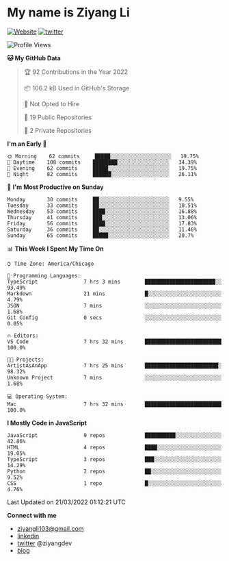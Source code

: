 # My name is Ziyang Li
[![Website](https://img.shields.io/website?down_color=red&down_message=offline&up_color=success&up_message=online&url=https%3A%2F%2Fziyang.dev)](https://ziyang.dev)
[![twitter](https://img.shields.io/badge/twitter-%40ziyangdev-blue?style=social&logo=twitter)](https://twitter.com/ziyangdev)

<!--START_SECTION:waka-->
![Profile Views](http://img.shields.io/badge/Profile%20Views-7-blue)

**🐱 My GitHub Data** 

> 🏆 92 Contributions in the Year 2022
 > 
> 📦 106.2 kB Used in GitHub's Storage 
 > 
> 🚫 Not Opted to Hire
 > 
> 📜 19 Public Repositories 
 > 
> 🔑 2 Private Repositories  
 > 
**I'm an Early 🐤** 

```text
🌞 Morning    62 commits     █████░░░░░░░░░░░░░░░░░░░░   19.75% 
🌆 Daytime    108 commits    ████████░░░░░░░░░░░░░░░░░   34.39% 
🌃 Evening    62 commits     █████░░░░░░░░░░░░░░░░░░░░   19.75% 
🌙 Night      82 commits     ██████░░░░░░░░░░░░░░░░░░░   26.11%

```
📅 **I'm Most Productive on Sunday** 

```text
Monday       30 commits     ██░░░░░░░░░░░░░░░░░░░░░░░   9.55% 
Tuesday      33 commits     ██░░░░░░░░░░░░░░░░░░░░░░░   10.51% 
Wednesday    53 commits     ████░░░░░░░░░░░░░░░░░░░░░   16.88% 
Thursday     41 commits     ███░░░░░░░░░░░░░░░░░░░░░░   13.06% 
Friday       56 commits     ████░░░░░░░░░░░░░░░░░░░░░   17.83% 
Saturday     36 commits     ██░░░░░░░░░░░░░░░░░░░░░░░   11.46% 
Sunday       65 commits     █████░░░░░░░░░░░░░░░░░░░░   20.7%

```


📊 **This Week I Spent My Time On** 

```text
⌚︎ Time Zone: America/Chicago

💬 Programming Languages: 
TypeScript               7 hrs 3 mins        ███████████████████████░░   93.49% 
Markdown                 21 mins             █░░░░░░░░░░░░░░░░░░░░░░░░   4.79% 
JSON                     7 mins              ░░░░░░░░░░░░░░░░░░░░░░░░░   1.68% 
Git Config               0 secs              ░░░░░░░░░░░░░░░░░░░░░░░░░   0.05%

🔥 Editors: 
VS Code                  7 hrs 32 mins       █████████████████████████   100.0%

🐱‍💻 Projects: 
ArtistAsAnApp            7 hrs 25 mins       ████████████████████████░   98.32% 
Unknown Project          7 mins              ░░░░░░░░░░░░░░░░░░░░░░░░░   1.68%

💻 Operating System: 
Mac                      7 hrs 32 mins       █████████████████████████   100.0%

```

**I Mostly Code in JavaScript** 

```text
JavaScript               9 repos             ██████████░░░░░░░░░░░░░░░   42.86% 
HTML                     4 repos             ████░░░░░░░░░░░░░░░░░░░░░   19.05% 
TypeScript               3 repos             ███░░░░░░░░░░░░░░░░░░░░░░   14.29% 
Python                   2 repos             ██░░░░░░░░░░░░░░░░░░░░░░░   9.52% 
CSS                      1 repo              █░░░░░░░░░░░░░░░░░░░░░░░░   4.76%

```



 Last Updated on 21/03/2022 01:12:21 UTC
<!--END_SECTION:waka-->

**Connect with me**
- ziyangli103@gmail.com
- [linkedin](https://www.linkedin.com/in/ziyangg/)
- [twitter](https://twitter.com/ziyangdev) @ziyangdev
- [blog](https://ziyangll.github.io/blog/)

